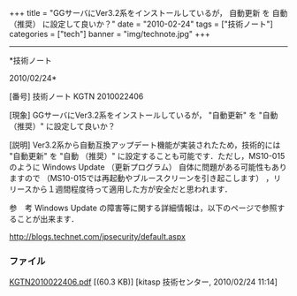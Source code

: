 ﻿+++
title = "GGサーバにVer3.2系をインストールしているが， 自動更新 を 自動 （推奨） に設定して良いか？"
date = "2010-02-24"
tags = ["技術ノート"]
categories = ["tech"]
banner = "img/technote.jpg"
+++

-----------------------------------------------------------------------------------------------------------------------------

*技術ノート

2010/02/24*


[番号]
技術ノート KGTN 2010022406

[現象]
GGサーバにVer3.2系をインストールしているが， "自動更新" を "自動
（推奨）" に設定して良いか？

[説明]
Ver3.2系から自動互換アップデート機能が実装されたため，技術的には
"自動更新" を "自動 （推奨）" に設定することも可能です．ただし，MS10-015
のように Windows Update （更新プログラム）
自体に問題がある可能性もありますので
（MS10-015では再起動やブルースクリーンを引き起こします）
，リリースから１週間程度待って適用した方が安全だと思われます．

参　考
Windows Update
の障害等に関する詳細情報は，以下のページで参照することが出来ます．

<http://blogs.technet.com/jpsecurity/default.aspx>


### ファイル





[KGTN2010022406.pdf](http://techreport.kitasp.net/attachments/download/67/KGTN2010022406.pdf)
 [(60.3 KB)] [kitasp 技術センター, 2010/02/24
11:14]
